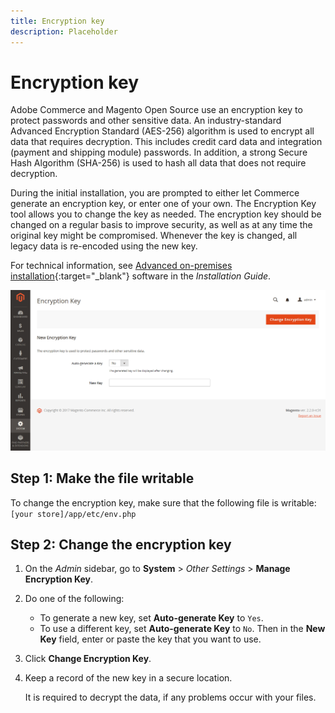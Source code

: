 ```yaml
---
title: Encryption key
description: Placeholder
---
```

# Encryption key

Adobe Commerce and Magento Open Source use an encryption key to protect passwords and other sensitive data. An industry-standard Advanced Encryption Standard (AES-256) algorithm is used to encrypt all data that requires decryption. This includes credit card data and integration (payment and shipping module) passwords. In addition, a strong Secure Hash Algorithm (SHA-256) is used to hash all data that does not require decryption.

During the initial installation, you are prompted to either let Commerce generate an encryption key, or enter one of your own. The Encryption Key tool allows you to change the key as needed. The encryption key should be changed on a regular basis to improve security, as well as at any time the original key might be compromised. Whenever the key is changed, all legacy data is re-encoded using the new key.

For technical information, see [Advanced on-premises installation](https://experienceleague.adobe.com/docs/commerce-operations/installation-guide/advanced.html){:target="_blank"} software in the _Installation Guide_.

![System encryption key](./assets/encryption-key.png)<!-- zoom -->

## Step 1: Make the file writable

To change the encryption key, make sure that the following file is writable: `[your store]/app/etc/env.php`

## Step 2: Change the encryption key

1. On the _Admin_ sidebar, go to **System** > _Other Settings_ > **Manage Encryption Key**.

1. Do one of the following:

   - To generate a new key, set **Auto-generate Key** to `Yes`.
   - To use a different key, set **Auto-generate Key** to `No`. Then in the **New Key** field, enter or paste the key that you want to use.

1. Click **Change Encryption Key**.

1. Keep a record of the new key in a secure location.

   It is required to decrypt the data, if any problems occur with your files.
